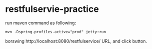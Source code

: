 # restfulservie-practice


run maven command as following:

    mvn -Dspring.profiles.active="prod" jetty:run
    
borswing http://localhost:8080/restfulservice/ URL, and click button. 
